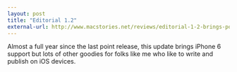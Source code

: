```yaml
---
layout: post
title: "Editorial 1.2"
external-url: http://www.macstories.net/reviews/editorial-1-2-brings-powerful-new-text-editing-features-more-ios-automation/
---
```


Almost a full year since the last point release, this update brings iPhone 6 support but lots of other goodies for folks like me who like to write and publish on iOS devices. 